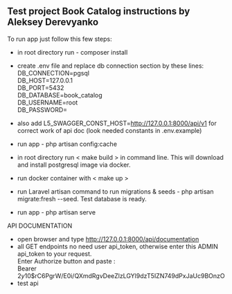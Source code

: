 
## Test project Book Catalog instructions by Aleksey Derevyanko

To run app just follow this few steps:

- in root directory run  - composer install
- create .env file and replace db connection section by these lines:
  <br>
  DB_CONNECTION=pgsql<br>
  DB_HOST=127.0.0.1<br>
  DB_PORT=5432<br>
  DB_DATABASE=book_catalog<br>
  DB_USERNAME=root<br>
  DB_PASSWORD=<br>
- also add L5_SWAGGER_CONST_HOST=http://127.0.0.1:8000/api/v1 for correct work of api doc  (look needed constants in .env.example)
- run app  -  php artisan config:cache
- in root directory run < make build > in command line. This will download and install postgresql image via docker.
- run docker container with < make up >
- run Laravel artisan command to run migrations & seeds  -   php artisan migrate:fresh --seed. Test database is ready.

- run app  -  php artisan serve
 

API DOCUMENTATION

- open browser and type http://127.0.0.1:8000/api/documentation
- all GET endpoints no need user api_token, otherwise enter this ADMIN api_token to your request. <br>
  Enter Authorize button and paste : <br>
  Bearer $2y$10$rC6PgrW/E0i/QXmdRgvDeeZlzLGYl9dzT5IZN749dPxJaUc9BOnzO
- test api  


